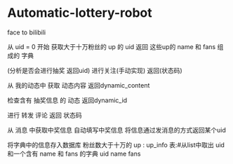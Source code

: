 # Automatic-lottery-robot
face to bilibili

从 uid = 0 开始
获取大于十万粉丝的 up 的 uid
  返回 这些up的 name 和 fans 组成的 字典
  
(分析是否会进行抽奖 返回uid)
进行关注(手动实现)
  返回(状态码)

从 我的动态中 获取 动态内容
  返回dynamic_content

检查含有 抽奖信息 的 动态
  返回dynamic_id

进行 转发 评论
  返回 状态码
  
从 消息 中获取中奖信息
  自动填写中奖信息
  将信息通过发消息的方式返回某个uid

将字典中的信息存入数据库
  粉丝数大于十万的 up :
    up_info 表:#从list中取出 uid 和一个含有 name 和 fans 的字典
      uid  name  fans

